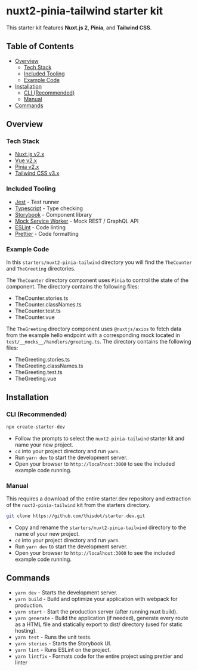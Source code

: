 # nuxt2-pinia-tailwind starter kit

This starter kit features **Nuxt.js 2**, **Pinia**, and **Tailwind CSS**.
## Table of Contents

  - [Overview](#overview)
    - [Tech Stack](#tech-stack)
    - [Included Tooling](#included-tooling)
    - [Example Code](#example-code)
  - [Installation](#installation)
    - [CLI (Recommended)](#cli-recommended)
    - [Manual](#manual)
  - [Commands](#commands)

## Overview

### Tech Stack

- [Nuxt.js v2.x](https://nuxtjs.org/)
- [Vue v2.x](https://v2.vuejs.org/)
- [Pinia v2.x](https://pinia.vuejs.org/)
- [Tailwind CSS v3.x](https://tailwindcss.com/)

### Included Tooling

- [Jest](https://jestjs.io/) - Test runner
- [Typescript](https://www.typescriptlang.org/) - Type checking
- [Storybook](https://storybook.js.org/) - Component library
- [Mock Service Worker](https://mswjs.io/) - Mock REST / GraphQL API
- [ESLint](https://eslint.org/) - Code linting
- [Prettier](https://prettier.io/) - Code formatting

### Example Code

In this `starters/nuxt2-pinia-tailwind` directory you will find the `TheCounter` and `TheGreeting` directories. 

The `TheCounter` directory component uses `Pinia` to control the state of the component. The directory contains the following files:

- TheCounter.stories.ts
- TheCounter.classNames.ts
- TheCounter.test.ts
- TheCounter.vue

The `TheGreeting` directory component uses `@nuxtjs/axios` to fetch data from the example hello endpoint with a corresponding mock located in `test/__mocks__/handlers/greeting.ts`. The directory contains the following files:

- TheGreeting.stories.ts
- TheGreeting.classNames.ts
- TheGreeting.test.ts
- TheGreeting.vue

## Installation

### CLI (Recommended)

```bash
npx create-starter-dev
```

- Follow the prompts to select the `nuxt2-pinia-tailwind` starter kit and name your new project.
- `cd` into your project directory and run `yarn`.
- Run `yarn dev` to start the development server.
- Open your browser to `http://localhost:3000` to see the included example code running.

### Manual

This requires a download of the entire starter.dev repository and extraction of the `nuxt2-pinia-tailwind` kit from the starters directory.

```bash
git clone https://github.com/thisdot/starter.dev.git
```

- Copy and rename the `starters/nuxt2-pinia-tailwind` directory to the name of your new project.
- `cd` into your project directory and run `yarn`.
- Run `yarn dev` to start the development server.
- Open your browser to `http://localhost:3000` to see the included example code running.

## Commands

- `yarn dev` - Starts the development server.
- `yarn build` - Build and optimize your application with webpack for production.
- `yarn start` - Start the production server (after running nuxt build).
- `yarn generate` - Build the application (if needed), generate every route as a HTML file and statically export to dist/ directory (used for static hosting).
- `yarn test` - Runs the unit tests.
- `yarn stories` - Starts the Storybook UI.
- `yarn lint` - Runs ESLint on the project.
- `yarn lintfix` - Formats code for the entire project using prettier and linter

